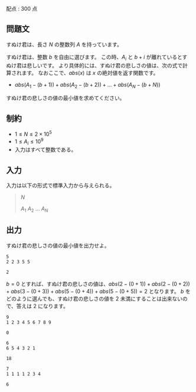配点 : $300$ 点

## 問題文

すぬけ君は、長さ $N$ の整数列 $A$ を持っています。

すぬけ君は、整数 $b$ を自由に選びます。
この時、$A_i$ と $b+i$ が離れているとすぬけ君は悲しいです。
より具体的には、すぬけ君の悲しさの値は、次の式で計算されます。
なおここで、$abs(x)$ は $x$ の絶対値を返す関数です。

- $abs(A_1 - (b+1)) + abs(A_2 - (b+2)) + ... + abs(A_N - (b+N))$

すぬけ君の悲しさの値の最小値を求めてください。

## 制約

- $1 \leq N \leq 2 \times 10^5$
- $1 \leq A_i \leq 10^9$
- 入力はすべて整数である。

## 入力

入力は以下の形式で標準入力から与えられる。

> $N$
> 
> $A_1$ $A_2$ $...$ $A_N$

## 出力

すぬけ君の悲しさの値の最小値を出力せよ。

```input1
5
2 2 3 5 5
```

```output1
2
```

$b=0$ とすれば、すぬけ君の悲しさの値は、$abs(2-(0+1))+abs(2-(0+2))+abs(3-(0+3))+abs(5-(0+4))+abs(5-(0+5))=2$ となります。
$b$ をどのように選んでも、すぬけ君の悲しさの値を $2$ 未満にすることは出来ないので、答えは $2$ になります。

```input2
9
1 2 3 4 5 6 7 8 9
```

```output2
0
```

```input3
6
6 5 4 3 2 1
```

```output3
18
```

```input4
7
1 1 1 1 2 3 4
```

```output4
6
```